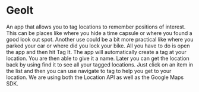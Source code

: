 # Geolt
 An app that allows you to tag locations to remember positions of interest. This can be places like where you hide a time capsule or where you found a good look out spot. Another use could be a bit more practical like where you parked your car or where did you lock your bike. All you have to do is open the app and then hit Tag It. The app will automatically create a tag at your location. You are then able to give it a name. Later you can get the location back by using find it to see all your tagged locations. Just click on an item in the list and then you can use navigate to tag to help you get to your location. We are using both the Location API as well as the Google Maps SDK.
